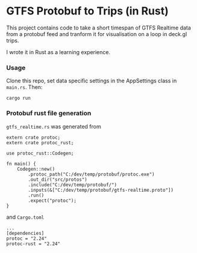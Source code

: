 # GTFS Protobuf to Trips (in Rust)

This project contains code to take a short timespan of GTFS Realtime data from a protobuf feed and tranform it for visualisation on a loop in deck.gl trips.

I wrote it in Rust as a learning experience.

### Usage
Clone this repo, set data specific settings in the AppSettings class in `main.rs`. Then:
```
cargo run
```

### Protobuf rust file generation
`gtfs_realtime.rs` was generated from 
```
extern crate protoc;
extern crate protoc_rust;

use protoc_rust::Codegen;

fn main() {
    Codegen::new()
        .protoc_path("C:/dev/temp/protobuf/protoc.exe")
        .out_dir("src/protos")
        .include("C:/dev/temp/protobuf/")
        .inputs(&["C:/dev/temp/protobuf/gtfs-realtime.proto"])
        .run()
        .expect("protoc");
}
```
and `Cargo.toml`
```
...
[dependencies]
protoc = "2.24"
protoc-rust = "2.24"
```